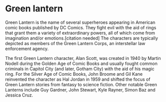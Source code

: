 # Green lantern

Green Lantern is the name of several superheroes appearing in American comic books published by DC Comics. They fight evil with the aid of rings that grant them a variety of extraordinary powers, all of which come from imagination and/or emotions.[citation needed] The characters are typically depicted as members of the Green Lantern Corps, an interstellar law enforcement agency.

The first Green Lantern character, Alan Scott, was created in 1940 by Martin Nodell during the Golden Age of Comic Books and usually fought common criminals in Capitol City (and later, Gotham City) with the aid of his magic ring. For the Silver Age of Comic Books, John Broome and Gil Kane reinvented the character as Hal Jordan in 1959 and shifted the focus of Green Lantern stories from fantasy to science fiction. Other notable Green Lanterns include Guy Gardner, John Stewart, Kyle Rayner, Simon Baz and Jessica Cruz.
